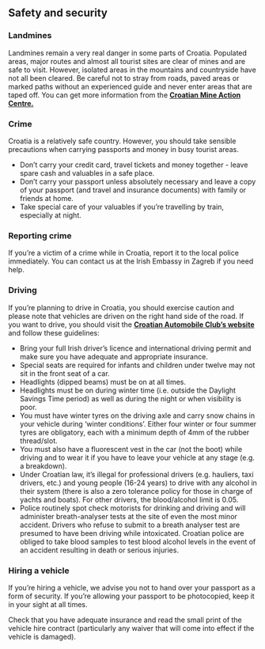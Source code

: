 ## Safety and security

### **Landmines**

Landmines remain a very real danger in some parts of Croatia. Populated areas, major routes and almost all tourist sites are clear of mines and are safe to visit. However, isolated areas in the mountains and countryside have not all been cleared. Be careful not to stray from roads, paved areas or marked paths without an experienced guide and never enter areas that are taped off. You can get more information from the [**Croatian Mine Action Centre.**](https://welcome.cms.hr/index.php/en/mine-map/)

### **Crime**

Croatia is a relatively safe country. However, you should take sensible precautions when carrying passports and money in busy tourist areas.

* Don’t carry your credit card, travel tickets and money together - leave spare cash and valuables in a safe place.
* Don’t carry your passport unless absolutely necessary and leave a copy of your passport (and travel and insurance documents) with family or friends at home.
* Take special care of your valuables if you’re travelling by train, especially at night.

### **Reporting crime**

If you’re a victim of a crime while in Croatia, report it to the local police immediately. You can contact us at the Irish Embassy in Zagreb if you need help.

### **Driving**

If you’re planning to drive in Croatia, you should exercise caution and please note that vehicles are driven on the right hand side of the road. If you want to drive, you should visit the [**Croatian Automobile Club’s website**](http://www.hak.hr/en) and follow these guidelines:

* Bring your full Irish driver’s licence and international driving permit and make sure you have adequate and appropriate insurance.
* Special seats are required for infants and children under twelve may not sit in the front seat of a car.
* Headlights (dipped beams) must be on at all times.
* Headlights must be on during winter time (i.e. outside the Daylight Savings Time period) as well as during the night or when visibility is poor.
* You must have winter tyres on the driving axle and carry snow chains in your vehicle during ‘winter conditions’. Either four winter or four summer tyres are obligatory, each with a minimum depth of 4mm of the rubber thread/slot.
* You must also have a fluorescent vest in the car (not the boot) while driving and to wear it if you have to leave your vehicle at any stage (e.g. a breakdown).
* Under Croatian law, it’s illegal for professional drivers (e.g. hauliers, taxi drivers, etc.) and young people (16-24 years) to drive with any alcohol in their system (there is also a zero tolerance policy for those in charge of yachts and boats). For other drivers, the blood/alcohol limit is 0.05.
* Police routinely spot check motorists for drinking and driving and will administer breath-analyser tests at the site of even the most minor accident. Drivers who refuse to submit to a breath analyser test are presumed to have been driving while intoxicated. Croatian police are obliged to take blood samples to test blood alcohol levels in the event of an accident resulting in death or serious injuries.

### **Hiring a vehicle**

If you’re hiring a vehicle, we advise you not to hand over your passport as a form of security. If you’re allowing your passport to be photocopied, keep it in your sight at all times.

Check that you have adequate insurance and read the small print of the vehicle hire contract (particularly any waiver that will come into effect if the vehicle is damaged).